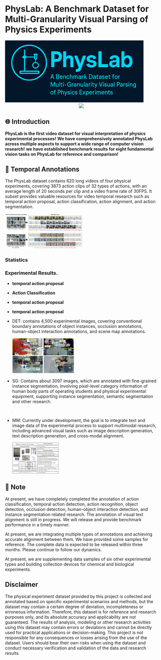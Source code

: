 # PhysLab: A Benchmark Dataset for Multi-Granularity Visual Parsing of Physics Experiments

<img src="img/Logo.png" alt="Logo" style="zoom: 45%;" />

<div align="center"><img src="https://img.shields.io/badge/Version-1.0--alpha-brightgreen"> </div>

## 🌐 Introduction

**PhysLab is the first video dataset for visual interpretation of physics experimental processes!**
**We have comprehensively annotated PhysLab across multiple aspects to support a wide range of computer vision research!**
**we have established benchmark results for eight fundamental vision tasks on PhysLab for reference and comparison!**

## 🔎 Temporal Annotations

The PhysLab dataset contains 620 long videos of four physical experiments, covering 3873 action clips of 32 types of actions, with an average length of 20 seconds per clip and a video frame rate of 30FPS. It subset provides valuable resources for video temporal research such as temporal action proposal, action classification, action alignment, and action segmentation.

  <img src="img/Fig. 1.jpg" alt="Fig. 1" style="zoom:25%;" />

### Statistics

### Experimental Results.

- **temporal action proposal**

- **Action Classification**

- **temporal action proposal**

- **temporal action proposal**



- DET: contains 4,500 experimental images, covering conventional boundary annotations of object instances, occlusion annotations, human-object interaction annotations, and scene map annotations.

  <img src="img/intro.jpg" alt="图4-1" style="zoom: 25%;" />

- SG: Contains about 3097 images, which are annotated with fine-grained instance segmentation, involving pixel-level category information of human body parts of operating students and physical experimental equipment, supporting instance segmentation, semantic segmentation and other research.

  <img src="img/Fig. 3.jpg" alt="图4-1" style="zoom: 5%;" />

- MM: Currently under development, the goal is to integrate text and image data of the experimental process to support multimodal research, including advanced visual tasks such as image description generation, text description generation, and cross-modal alignment.

  <img src="img/Fig. 2.jpg" alt="Fig. 2" style="zoom:15%;" />

## 📣 Note

At present, we have completely completed the annotation of action classification, temporal action detection, action recognition, object detection, occlusion detection, human-object interaction detection, and instance segmentation related research. The annotation of visual text alignment is still in progress. We will release and provide benchmark performance in a timely manner.

At present, we are integrating multiple types of annotations and achieving accurate alignment between them. We have provided some samples for reference. The complete data is expected to be released within three months. Please continue to follow our dynamics.

At present, we are supplementing data samples of six other experimental types and building collection devices for chemical and biological experiments.

## Disclaimer

The physical experiment dataset provided by this project is collected and annotated based on specific experimental scenarios and methods, but the dataset may contain a certain degree of deviation, incompleteness or erroneous information. Therefore, this dataset is for reference and research purposes only, and its absolute accuracy and applicability are not guaranteed. The results of analysis, modeling or other research activities using this dataset may contain errors or deviations and cannot be directly used for practical applications or decision-making. This project is not responsible for any consequences or losses arising from the use of the dataset. Users should bear their own risks when using the dataset and conduct necessary verification and validation of the data and research results.


